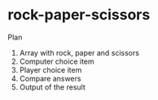 # rock-paper-scissors

Plan
1. Array with rock, paper and scissors
2. Computer choice item
3. Player choice item
4. Compare answers
5. Output of the result